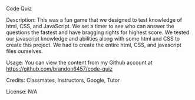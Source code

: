 Code Quiz

Description:
This was a fun game that we designed to test knowledge of html, CSS, and JavaScript. We set a timer to see who can answer the questions the fastest and have bragging rights for highest score. We tested our javascript knowledge and abilities along with some html and CSS to create this project. We had to create the entire html, CSS, and javascript files ourselves.

Usage: You can view the content from my Github account at https://github.com/brandon6457/code-quiz

Credits: Classmates, Instructors, Google, Tutor

License: N/A